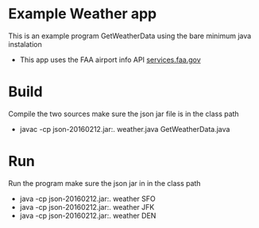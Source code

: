 # Example Weather app

This is an example program GetWeatherData using the bare minimum java instalation
* This app uses the FAA airport info API [services.faa.gov](http://services.faa.gov/docs/services/airport/)


# Build

Compile the two sources make sure the json jar file is in the class path
* javac -cp json-20160212.jar:. weather.java GetWeatherData.java

# Run

Run the program make sure the json jar in in the class path
* java -cp json-20160212.jar:. weather SFO
* java -cp json-20160212.jar:. weather JFK
* java -cp json-20160212.jar:. weather DEN
